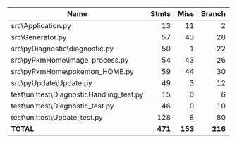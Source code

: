 | Name                                      |    Stmts |     Miss |   Branch |   BrPart |   Cover |
|------------------------------------------ | -------: | -------: | -------: | -------: | ------: |
| src\Application.py                        |       13 |       11 |        2 |        0 |     13% |
| src\Generator.py                          |       57 |       43 |       28 |        0 |     16% |
| src\pyDiagnostic\diagnostic.py            |       50 |        1 |       22 |        6 |     90% |
| src\pyPkmHome\image\_process.py           |       54 |       43 |       26 |        0 |     14% |
| src\pyPkmHome\pokemon\_HOME.py            |       59 |       44 |       30 |        0 |     17% |
| src\pyUpdate\Update.py                    |       49 |        3 |       12 |        1 |     93% |
| test\unittest\DiagnosticHandling\_test.py |       15 |        0 |        6 |        0 |    100% |
| test\unittest\Diagnostic\_test.py         |       46 |        0 |       10 |        0 |    100% |
| test\unittest\Update\_test.py             |      128 |        8 |       80 |        0 |     96% |
|                                 **TOTAL** |  **471** |  **153** |  **216** |    **7** | **64%** |
